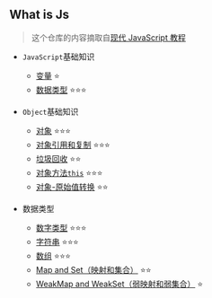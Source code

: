 ## What is Js

> 这个仓库的内容摘取自[现代 JavaScript 教程](https://zh.javascript.info/)

- `JavaScript`基础知识

  - [变量](/src/basic/variables/) ⭐
  - [数据类型](/src/basic/types) ⭐⭐⭐

- `Object`基础知识

  - [对象](/src/object/object/) ⭐⭐⭐
  - [对象引用和复制](/src/object/object-copy/) ⭐⭐⭐
  - [垃圾回收](/src/object/garbage-collection/) ⭐⭐
  - [对象方法`this`](/src/object/object-methods/) ⭐⭐⭐
  - [对象-原始值转换](/src/object/object-toprimitive/) ⭐⭐

- 数据类型
  - [数字类型](/src/types/number) ⭐⭐⭐
  - [字符串](/src/types/string) ⭐⭐⭐
  - [数组](/src/types/array) ⭐⭐⭐
  - [Map and Set（映射和集合）](/src/types/map-set) ⭐⭐
  - [WeakMap and WeakSet（弱映射和弱集合）](/src/types/weakmap-weakset) ⭐
